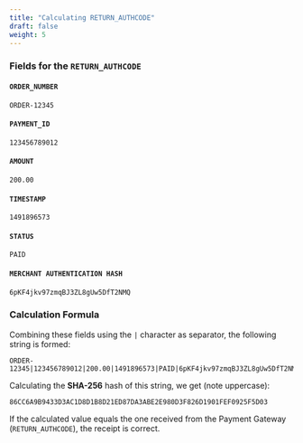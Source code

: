 ```yaml
---
title: "Calculating RETURN_AUTHCODE"
draft: false
weight: 5
---
```


### Fields for the `RETURN_AUTHCODE`

#### `ORDER_NUMBER`
`ORDER-12345`

#### `PAYMENT_ID`
`123456789012`

#### `AMOUNT`
`200.00`

#### `TIMESTAMP`
`1491896573`

#### `STATUS`
`PAID`

#### `MERCHANT AUTHENTICATION HASH`
`6pKF4jkv97zmqBJ3ZL8gUw5DfT2NMQ`

### Calculation Formula

Combining these fields using the `|` character as separator, the following string is formed:

```plain
ORDER-12345|123456789012|200.00|1491896573|PAID|6pKF4jkv97zmqBJ3ZL8gUw5DfT2NMQ
```

Calculating the **SHA-256** hash of this string, we get (note uppercase): 

```plain
86CC6A9B9433D3AC1D8D1B8D21ED87DA3ABE2E980D3F826D1901FEF0925F5D03
```

If the calculated value equals the one received from the Payment Gateway (`RETURN_AUTHCODE`), the receipt is correct.
